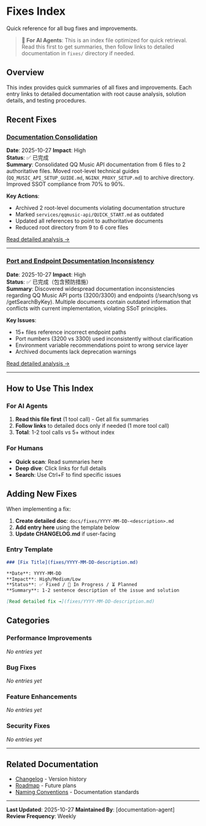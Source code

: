 # Fixes Index

Quick reference for all bug fixes and improvements.

> **📍 For AI Agents**: This is an index file optimized for quick retrieval. Read this first to get summaries, then follow links to detailed documentation in `fixes/` directory if needed.

## Overview

This index provides quick summaries of all fixes and improvements. Each entry links to detailed documentation with root cause analysis, solution details, and testing procedures.

## Recent Fixes

### [Documentation Consolidation](archive/2025-01-27-documentation-consolidation-analysis.md)

**Date**: 2025-10-27
**Impact**: High  
**Status**: ✅ 已完成  
**Summary**: Consolidated QQ Music API documentation from 6 files to 2 authoritative files. Moved root-level technical guides (`QQ_MUSIC_API_SETUP_GUIDE.md`, `NGINX_PROXY_SETUP.md`) to archive directory. Improved SSOT compliance from 70% to 90%.

**Key Actions**:

- Archived 2 root-level documents violating documentation structure
- Marked `services/qqmusic-api/QUICK_START.md` as outdated
- Updated all references to point to authoritative documents
- Reduced root directory from 9 to 6 core files

[Read detailed analysis →](archive/2025-01-27-documentation-consolidation-analysis.md)

---

### [Port and Endpoint Documentation Inconsistency](fixes/2025-01-27-port-documentation-inconsistency.md)

**Date**: 2025-10-27
**Impact**: High  
**Status**: ✅ 已完成（包含预防措施）  
**Summary**: Discovered widespread documentation inconsistencies regarding QQ Music API ports (3200/3300) and endpoints (/search/song vs /getSearchByKey). Multiple documents contain outdated information that conflicts with current implementation, violating SSoT principles.

**Key Issues**:

- 15+ files reference incorrect endpoint paths
- Port numbers (3200 vs 3300) used inconsistently without clarification
- Environment variable recommendations point to wrong service layer
- Archived documents lack deprecation warnings

[Read detailed analysis →](fixes/2025-01-27-port-documentation-inconsistency.md)

---

## How to Use This Index

### For AI Agents

1. **Read this file first** (1 tool call) - Get all fix summaries
2. **Follow links** to detailed docs only if needed (1 more tool call)
3. **Total**: 1-2 tool calls vs 5+ without index

### For Humans

- **Quick scan**: Read summaries here
- **Deep dive**: Click links for full details
- **Search**: Use Ctrl+F to find specific issues

## Adding New Fixes

When implementing a fix:

1. **Create detailed doc**: `docs/fixes/YYYY-MM-DD-<description>.md`
2. **Add entry here** using the template below
3. **Update CHANGELOG.md** if user-facing

### Entry Template

```markdown
### [Fix Title](fixes/YYYY-MM-DD-description.md)

**Date**: YYYY-MM-DD  
**Impact**: High/Medium/Low  
**Status**: ✅ Fixed / 🚧 In Progress / ⏳ Planned  
**Summary**: 1-2 sentence description of the issue and solution

[Read detailed fix →](fixes/YYYY-MM-DD-description.md)
```

## Categories

### Performance Improvements

_No entries yet_

### Bug Fixes

_No entries yet_

### Feature Enhancements

_No entries yet_

### Security Fixes

_No entries yet_

---

## Related Documentation

- [Changelog](../CHANGELOG.md) - Version history
- [Roadmap](ROADMAP.md) - Future plans
- [Naming Conventions](NAMING_CONVENTIONS.md) - Documentation standards

---

**Last Updated**: 2025-10-27
**Maintained By**: [documentation-agent]  
**Review Frequency**: Weekly
